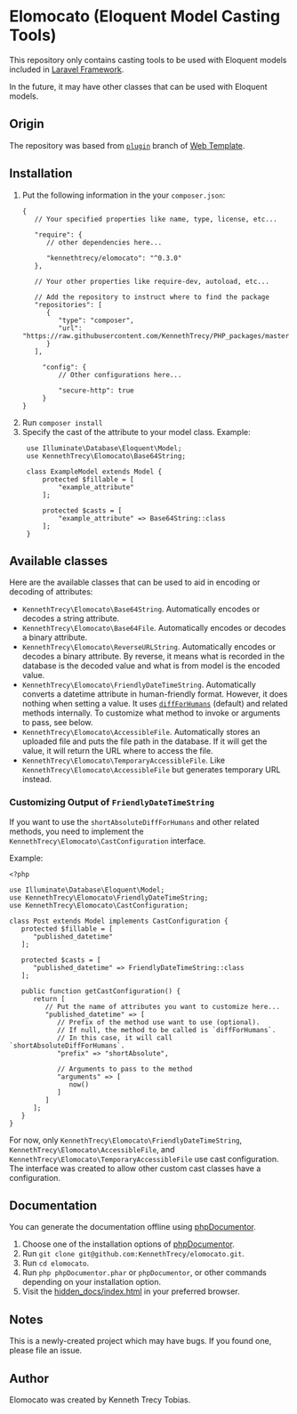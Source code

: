 # Elomocato (Eloquent Model Casting Tools)
This repository only contains casting tools to be used with Eloquent models included in [Laravel Framework](https://laravel.com/).

In the future, it may have other classes that can be used with Eloquent models.

## Origin
The repository was based from [`plugin`] branch of [Web Template].

## Installation
1. Put the following information in the your `composer.json`:
   ```
   {
      // Your specified properties like name, type, license, etc...

      "require": {
         // other dependencies here...

         "kennethtrecy/elomocato": "^0.3.0"
      },

      // Your other properties like require-dev, autoload, etc...

      // Add the repository to instruct where to find the package
      "repositories": [
         {
            "type": "composer",
            "url": "https://raw.githubusercontent.com/KennethTrecy/PHP_packages/master"
         }
      ],

		"config": {
			// Other configurations here...

			"secure-http": true
		}
   }
   ```
2. Run `composer install`
3. Specify the cast of the attribute to your model class.
   Example:
   ```
	use Illuminate\Database\Eloquent\Model;
	use KennethTrecy\Elomocato\Base64String;

	class ExampleModel extends Model {
		protected $fillable = [
			"example_attribute"
		];

		protected $casts = [
			"example_attribute" => Base64String::class
		];
	}
	```

## Available classes
Here are the available classes that can be used to aid in encoding or decoding of attributes:
- `KennethTrecy\Elomocato\Base64String`. Automatically encodes or decodes a string attribute.
- `KennethTrecy\Elomocato\Base64File`. Automatically encodes or decodes a binary attribute.
- `KennethTrecy\Elomocato\ReverseURLString`. Automatically encodes or decodes a binary attribute. By
  reverse, it means what is recorded in the database is the decoded value and what is from model is
  the encoded value.
- `KennethTrecy\Elomocato\FriendlyDateTimeString`. Automatically converts a datetime attribute in
  human-friendly format. However, it does nothing when setting a value. It uses [`diffForHumans`] (default)
  and related methods internally. To customize what method to invoke or arguments to pass, see below.
- `KennethTrecy\Elomocato\AccessibleFile`. Automatically stores an uploaded file and puts the file
  path in the database. If it will get the value, it will return the URL where to access the file.
- `KennethTrecy\Elomocato\TemporaryAccessibleFile`. Like `KennethTrecy\Elomocato\AccessibleFile` but generates temporary URL instead.

### Customizing Output of `FriendlyDateTimeString`
If you want to use the `shortAbsoluteDiffForHumans` and other related methods, you need to implement the `KennethTrecy\Elomocato\CastConfiguration` interface.

Example:
```
<?php

use Illuminate\Database\Eloquent\Model;
use KennethTrecy\Elomocato\FriendlyDateTimeString;
use KennethTrecy\Elomocato\CastConfiguration;

class Post extends Model implements CastConfiguration {
   protected $fillable = [
      "published_datetime"
   ];

   protected $casts = [
      "published_datetime" => FriendlyDateTimeString::class
   ];

   public function getCastConfiguration() {
      return [
         // Put the name of attributes you want to customize here...
         "published_datetime" => [
            // Prefix of the method use want to use (optional).
            // If null, the method to be called is `diffForHumans`.
            // In this case, it will call `shortAbsoluteDiffForHumans`.
            "prefix" => "shortAbsolute",

            // Arguments to pass to the method
            "arguments" => [
               now()
            ]
         ]
      ];
   }
}

```

For now, only `KennethTrecy\Elomocato\FriendlyDateTimeString`,
`KennethTrecy\Elomocato\AccessibleFile`, and `KennethTrecy\Elomocato\TemporaryAccessibleFile` use
cast configuration. The interface was created to allow other custom cast classes have a
configuration.

## Documentation
You can generate the documentation offline using [phpDocumentor](https://docs.phpdoc.org/guide/getting-started/installing.html).
1. Choose one of the installation options of [phpDocumentor](https://docs.phpdoc.org/guide/getting-started/installing.html).
2. Run `git clone git@github.com:KennethTrecy/elomocato.git`.
3. Run `cd elomocato`.
4. Run `php phpDocumentor.phar` or `phpDocumentor`, or other commands depending on your installation option.
5. Visit the [hidden_docs/index.html](hidden_docs/index.html) in your preferred browser.

## Notes
This is a newly-created project which may have bugs. If you found one, please file an issue.

## Author
Elomocato was created by Kenneth Trecy Tobias.

[`plugin`]: https://github.com/KennethTrecy/web_template/tree/plugin
[Web Template]: http://github.com/KennethTrecy/web_template
[`diffForHumans`]: https://github.com/briannesbitt/Carbon/blob/1a3b5039ccc524065dea55a732385e5a9c0f03d6/src/Carbon/CarbonInterface.php#L1340
